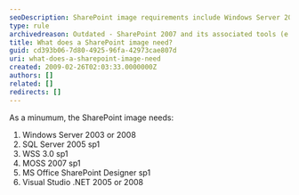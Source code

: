 ```yaml
---
seoDescription: SharePoint image requirements include Windows Server 2003 or 2008, SQL Server 2005 sp1, WSS 3.0 sp1, MOSS 2007 sp1, MS Office SharePoint Designer sp1, and Visual Studio .NET 2005 or 2008.
type: rule
archivedreason: Outdated - SharePoint 2007 and its associated tools (e.g., WSS 3.0, MOSS 2007) are deprecated and no longer relevant. See https://www.ssw.com.au/rules/rules-to-better-sharepoint/
title: What does a SharePoint image need?
guid: cd393b06-7d80-4925-96fa-42973cae807d
uri: what-does-a-sharepoint-image-need
created: 2009-02-26T02:03:33.0000000Z
authors: []
related: []
redirects: []
---
```


As a minumum, the SharePoint image needs:

<!--endintro-->

1. Windows Server 2003 or 2008
2. SQL Server 2005 sp1
3. WSS 3.0 sp1
4. MOSS 2007 sp1
5. MS Office SharePoint Designer sp1
6. Visual Studio .NET 2005 or 2008
